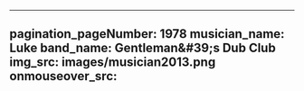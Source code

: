 ------
pagination_pageNumber: 1978
musician_name: Luke
band_name: Gentleman&amp;#39;s Dub Club
img_src: images/musician2013.png
onmouseover_src: 
------